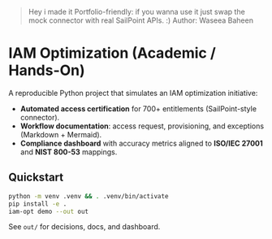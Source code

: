 > Hey i made it Portfolio-friendly: if you wanna use it just swap the mock connector with real SailPoint APIs. :)
> Author: Waseea Baheen

# IAM Optimization (Academic / Hands-On)
A reproducible Python project that simulates an IAM optimization initiative:
- **Automated access certification** for 700+ entitlements (SailPoint-style connector).
- **Workflow documentation**: access request, provisioning, and exceptions (Markdown + Mermaid).
- **Compliance dashboard** with accuracy metrics aligned to **ISO/IEC 27001** and **NIST 800-53** mappings.



## Quickstart

```bash
python -m venv .venv && . .venv/bin/activate
pip install -e .
iam-opt demo --out out
```

See `out/` for decisions, docs, and dashboard.
